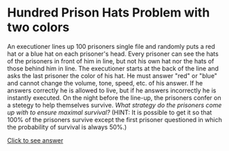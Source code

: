 # Hundred Prison Hats Problem with two colors

An executioner lines up 100 prisoners single file and randomly puts a red hat 
or a blue hat on each prisoner's head. Every prisoner can see the hats of the 
prisoners in front of him in line, but not his own hat nor the hats of those 
behind him in line. The executioner starts at the back of the line and asks the 
last prisoner the color of his hat. He must answer "red" or "blue" and cannot 
change the volume, tone, speed, etc. of his answer. If he answers correctly he 
is allowed to live, but if he answers incorrectly he is instantly executed. On 
the night before the line-up, the prisoners confer on a stetegy to help 
themselves survive. *What strategy do the prisoners come up with to ensure 
maximal survival?* (HINT: It is possible to get it so that 100% of the 
prisoners survive except the first prisoner questioned in which the probability 
of survival is always 50%.)

[Click to see answer](../answers/hundred_prison_hats_two_colors_answer.md)
